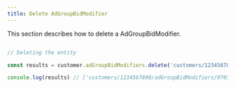 ```yaml
---
title: Delete AdGroupBidModifier 
---
```


This section describes how to delete a AdGroupBidModifier.



```javascript

// Deleting the entity

const results = customer.adGroupBidModifiers.delete('customers/1234567890/adGroupBidModifiers')

console.log(results) // ['customers/1234567890/adGroupBidModifiers/9765432177']

```